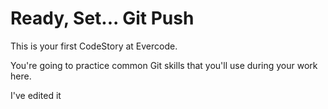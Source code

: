 # Ready, Set... Git Push

This is your first CodeStory at Evercode.

You're going to practice common Git skills that you'll use during your work here.

I've edited it

